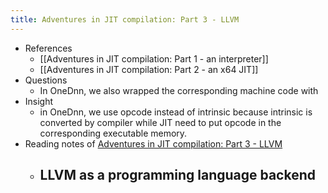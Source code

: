 ```yaml
---
title: Adventures in JIT compilation: Part 3 - LLVM
---
```

- References
	 - [[Adventures in JIT compilation: Part 1 - an interpreter]]
	 - [[Adventures in JIT compilation: Part 2 - an x64 JIT]]
- Questions
	 - In OneDnn, we also wrapped the corresponding machine code with
- Insight
	 - in OneDnn, we use opcode instead of intrinsic because intrinsic is converted by compiler while JIT need to put opcode in the corresponding executable memory.
- Reading notes of [Adventures in JIT compilation: Part 3 - LLVM](https://eli.thegreenplace.net/2017/adventures-in-jit-compilation-part-3-llvm/)
	 - LLVM as a programming language backend
		 -